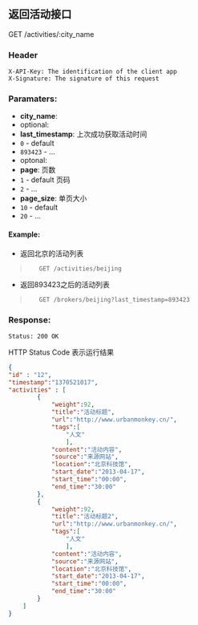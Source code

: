 ## 返回活动接口

GET /activities/:city_name

### Header
```
X-API-Key: The identification of the client app
X-Signature: The signature of this request
```
### Paramaters:
* **city_name**: 
* optional:
* **last_timestamp**: 上次成功获取活动时间
* `0` -  default
* `893423` - ...
* optonal:
* **page**: 页数
* `1` - default 页码
* `2` - ...
* **page_size**: 单页大小
* `10` - default
* `20` - ...

#### Example: 

* 返回北京的活动列表
>```
>    GET /activities/beijing
>```

* 返回893423之后的活动列表
>```
>    GET /brokers/beijing?last_timestamp=893423
>```

### Response:
```
Status: 200 OK
```
HTTP Status Code 表示运行结果
```json
{
"id" : "12",
"timestamp":"1370521017",
"activities" : [
        {
            "weight":92,
            "title":"活动标题",
            "url":"http://www.urbanmonkey.cn/",
            "tags":[
                "人文"
                ],
            "content":"活动内容",
            "source":"来源网站",
            "location":"北京科技馆",
            "start_date":"2013-04-17",
            "start_time":"00:00",
            "end_time":"30:00"
        },
        {
            "weight":92,
            "title":"活动标题2",
            "url":"http://www.urbanmonkey.cn/",
            "tags":[
                "人文"
                ],
            "content":"活动内容",
            "source":"来源网站",
            "location":"北京科技馆",
            "start_date":"2013-04-17",
            "start_time":"00:00",
            "end_time":"30:00"
        }
    ]
}
```
